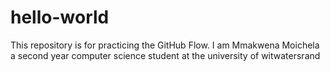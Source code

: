 # hello-world
This repository is for practicing the GitHub Flow.
I am Mmakwena Moichela a second year computer science student at the university of witwatersrand
